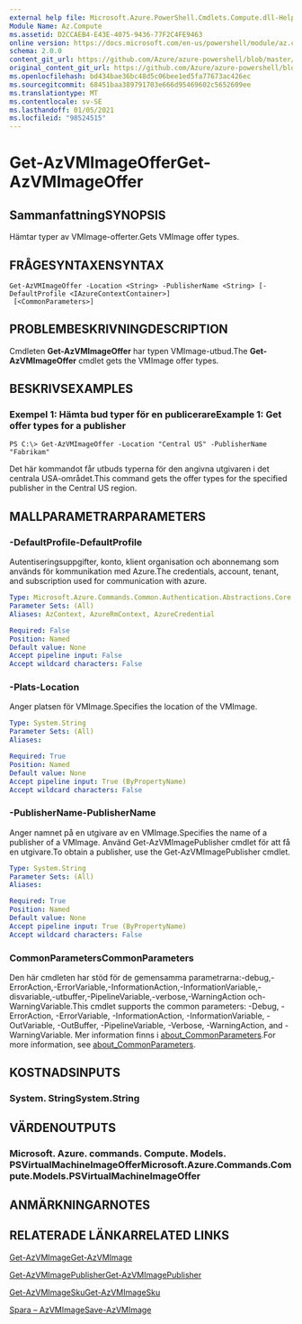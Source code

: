 ```yaml
---
external help file: Microsoft.Azure.PowerShell.Cmdlets.Compute.dll-Help.xml
Module Name: Az.Compute
ms.assetid: D2CCAEB4-E43E-4075-9436-77F2C4FE9463
online version: https://docs.microsoft.com/en-us/powershell/module/az.compute/get-azvmimageoffer
schema: 2.0.0
content_git_url: https://github.com/Azure/azure-powershell/blob/master/src/Compute/Compute/help/Get-AzVMImageOffer.md
original_content_git_url: https://github.com/Azure/azure-powershell/blob/master/src/Compute/Compute/help/Get-AzVMImageOffer.md
ms.openlocfilehash: bd434bae36bc48d5c06bee1ed5fa77673ac426ec
ms.sourcegitcommit: 68451baa389791703e666d95469602c5652609ee
ms.translationtype: MT
ms.contentlocale: sv-SE
ms.lasthandoff: 01/05/2021
ms.locfileid: "98524515"
---
```

# <span data-ttu-id="329d9-101">Get-AzVMImageOffer</span><span class="sxs-lookup"><span data-stu-id="329d9-101">Get-AzVMImageOffer</span></span>

## <span data-ttu-id="329d9-102">Sammanfattning</span><span class="sxs-lookup"><span data-stu-id="329d9-102">SYNOPSIS</span></span>
<span data-ttu-id="329d9-103">Hämtar typer av VMImage-offerter.</span><span class="sxs-lookup"><span data-stu-id="329d9-103">Gets VMImage offer types.</span></span>

## <span data-ttu-id="329d9-104">FRÅGESYNTAXEN</span><span class="sxs-lookup"><span data-stu-id="329d9-104">SYNTAX</span></span>

```
Get-AzVMImageOffer -Location <String> -PublisherName <String> [-DefaultProfile <IAzureContextContainer>]
 [<CommonParameters>]
```

## <span data-ttu-id="329d9-105">PROBLEMBESKRIVNING</span><span class="sxs-lookup"><span data-stu-id="329d9-105">DESCRIPTION</span></span>
<span data-ttu-id="329d9-106">Cmdleten **Get-AzVMImageOffer** har typen VMImage-utbud.</span><span class="sxs-lookup"><span data-stu-id="329d9-106">The **Get-AzVMImageOffer** cmdlet gets the VMImage offer types.</span></span>

## <span data-ttu-id="329d9-107">BESKRIVS</span><span class="sxs-lookup"><span data-stu-id="329d9-107">EXAMPLES</span></span>

### <span data-ttu-id="329d9-108">Exempel 1: Hämta bud typer för en publicerare</span><span class="sxs-lookup"><span data-stu-id="329d9-108">Example 1: Get offer types for a publisher</span></span>
```
PS C:\> Get-AzVMImageOffer -Location "Central US" -PublisherName "Fabrikam"
```

<span data-ttu-id="329d9-109">Det här kommandot får utbuds typerna för den angivna utgivaren i det centrala USA-området.</span><span class="sxs-lookup"><span data-stu-id="329d9-109">This command gets the offer types for the specified publisher in the Central US region.</span></span>

## <span data-ttu-id="329d9-110">MALLPARAMETRAR</span><span class="sxs-lookup"><span data-stu-id="329d9-110">PARAMETERS</span></span>

### <span data-ttu-id="329d9-111">-DefaultProfile</span><span class="sxs-lookup"><span data-stu-id="329d9-111">-DefaultProfile</span></span>
<span data-ttu-id="329d9-112">Autentiseringsuppgifter, konto, klient organisation och abonnemang som används för kommunikation med Azure.</span><span class="sxs-lookup"><span data-stu-id="329d9-112">The credentials, account, tenant, and subscription used for communication with azure.</span></span>

```yaml
Type: Microsoft.Azure.Commands.Common.Authentication.Abstractions.Core.IAzureContextContainer
Parameter Sets: (All)
Aliases: AzContext, AzureRmContext, AzureCredential

Required: False
Position: Named
Default value: None
Accept pipeline input: False
Accept wildcard characters: False
```

### <span data-ttu-id="329d9-113">-Plats</span><span class="sxs-lookup"><span data-stu-id="329d9-113">-Location</span></span>
<span data-ttu-id="329d9-114">Anger platsen för VMImage.</span><span class="sxs-lookup"><span data-stu-id="329d9-114">Specifies the location of the VMImage.</span></span>

```yaml
Type: System.String
Parameter Sets: (All)
Aliases:

Required: True
Position: Named
Default value: None
Accept pipeline input: True (ByPropertyName)
Accept wildcard characters: False
```

### <span data-ttu-id="329d9-115">-PublisherName</span><span class="sxs-lookup"><span data-stu-id="329d9-115">-PublisherName</span></span>
<span data-ttu-id="329d9-116">Anger namnet på en utgivare av en VMImage.</span><span class="sxs-lookup"><span data-stu-id="329d9-116">Specifies the name of a publisher of a VMImage.</span></span>
<span data-ttu-id="329d9-117">Använd Get-AzVMImagePublisher cmdlet för att få en utgivare.</span><span class="sxs-lookup"><span data-stu-id="329d9-117">To obtain a publisher, use the Get-AzVMImagePublisher cmdlet.</span></span>

```yaml
Type: System.String
Parameter Sets: (All)
Aliases:

Required: True
Position: Named
Default value: None
Accept pipeline input: True (ByPropertyName)
Accept wildcard characters: False
```

### <span data-ttu-id="329d9-118">CommonParameters</span><span class="sxs-lookup"><span data-stu-id="329d9-118">CommonParameters</span></span>
<span data-ttu-id="329d9-119">Den här cmdleten har stöd för de gemensamma parametrarna:-debug,-ErrorAction,-ErrorVariable,-InformationAction,-InformationVariable,-disvariable,-utbuffer,-PipelineVariable,-verbose,-WarningAction och-WarningVariable.</span><span class="sxs-lookup"><span data-stu-id="329d9-119">This cmdlet supports the common parameters: -Debug, -ErrorAction, -ErrorVariable, -InformationAction, -InformationVariable, -OutVariable, -OutBuffer, -PipelineVariable, -Verbose, -WarningAction, and -WarningVariable.</span></span> <span data-ttu-id="329d9-120">Mer information finns i [about_CommonParameters](http://go.microsoft.com/fwlink/?LinkID=113216).</span><span class="sxs-lookup"><span data-stu-id="329d9-120">For more information, see [about_CommonParameters](http://go.microsoft.com/fwlink/?LinkID=113216).</span></span>

## <span data-ttu-id="329d9-121">KOSTNADS</span><span class="sxs-lookup"><span data-stu-id="329d9-121">INPUTS</span></span>

### <span data-ttu-id="329d9-122">System. String</span><span class="sxs-lookup"><span data-stu-id="329d9-122">System.String</span></span>

## <span data-ttu-id="329d9-123">VÄRDEN</span><span class="sxs-lookup"><span data-stu-id="329d9-123">OUTPUTS</span></span>

### <span data-ttu-id="329d9-124">Microsoft. Azure. commands. Compute. Models. PSVirtualMachineImageOffer</span><span class="sxs-lookup"><span data-stu-id="329d9-124">Microsoft.Azure.Commands.Compute.Models.PSVirtualMachineImageOffer</span></span>

## <span data-ttu-id="329d9-125">ANMÄRKNINGAR</span><span class="sxs-lookup"><span data-stu-id="329d9-125">NOTES</span></span>

## <span data-ttu-id="329d9-126">RELATERADE LÄNKAR</span><span class="sxs-lookup"><span data-stu-id="329d9-126">RELATED LINKS</span></span>

[<span data-ttu-id="329d9-127">Get-AzVMImage</span><span class="sxs-lookup"><span data-stu-id="329d9-127">Get-AzVMImage</span></span>](./Get-AzVMImage.md)

[<span data-ttu-id="329d9-128">Get-AzVMImagePublisher</span><span class="sxs-lookup"><span data-stu-id="329d9-128">Get-AzVMImagePublisher</span></span>](./Get-AzVMImagePublisher.md)

[<span data-ttu-id="329d9-129">Get-AzVMImageSku</span><span class="sxs-lookup"><span data-stu-id="329d9-129">Get-AzVMImageSku</span></span>](./Get-AzVMImageSku.md)

[<span data-ttu-id="329d9-130">Spara – AzVMImage</span><span class="sxs-lookup"><span data-stu-id="329d9-130">Save-AzVMImage</span></span>](./Save-AzVMImage.md)


